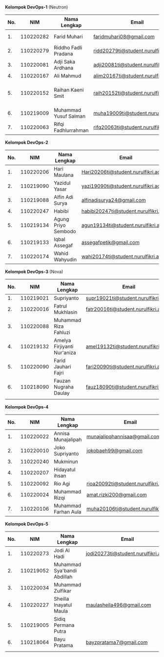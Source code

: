 **Kelompok DevOps-1** (Neutron)

| **No.** | **NIM**   | **Nama Lengkap**      | **Email** | **Akun Github** | **Keterangan** |
|---------|-----------|-----------------------|-----------|-----------------|----------------|
| 1.      | 110220282 | Farid Muhari          |faridmuhari08@gmail.com|FaridMuhari                 | Github (Plan)               |
| 2.      | 110220279 | Riddho Fadli Pradana  |    ridd20279ti@student.nurulfikri.ac.id      |Fadly-cloud            | Git (Build)              |
| 3.      | 110220081 | Adji Saka Ardhana     |adji20081ti@student.nurulfikri.ac.id          | adjisakaardhana                | Git (Build)               |
| 4.      | 110220167 | Ali Mahmud            |alim20167ti@student.nurulfikri.ac.id|a5hmudnf|  Jenkins (CI) |
| 5.      | 110220152 | Raihan Kaeni Smit     |raih20152ti@student.nurulfikri.ac.id           |raihan-smit20152ti                 |Ansible, Docker, Kubernetes (CD)                |
| 6.      | 110219009 | Muhammad Yusuf Salman |muha19009ti@student.nurulfikri.ac.id           |Yusmann                 |Git (CF)                |
| 7.      | 110220063 | Rifqi Fadhlurrahman   |rifq20063ti@student.nurulfikri.ac.id           |rifqifdhlr                 | ELK Stack (Monitoring)               |


**Kelompok DevOps-2**

| **No.** | **NIM**   | **Nama Lengkap**    | **Email** | **Akun Github** | **Keterangan** |
|---------|-----------|---------------------|-----------|-----------------|----------------|
| 1.      | 110220206 | Hari Maulana        |Hari20206ti@student.nurulfikri.ac.id           |Harimaulana12345                 |Office (plan)                |
| 2.      | 110219090 | Yazidul Yasar       |yazi19090ti@student.nurulfikri.ac.id           |Yazid19090ti                 |git (build)                |
| 3.      | 110219088 | Alfin Adi Surya     |alfinadisurya24@gmail.com           |alfinadisurya24                 |gitlab (ci)                |
| 4.      | 110220247 | Habibi              |habibi20247ti@student.nurulfikri.ac.id           |habibi247                 |Docker (cd)                |
| 5.      | 110219134 | Agung Priyo Sembodo |agun19134ti@student.nurulfikri.ac.id           |priyo00                 |Jira (Operate)                |
| 6.      | 110219133 | Iqbal Assegaf       |assegafpetik@gmail.com           |     assegaf07            | Trello               |
| 7.      | 110220174 | Wahid Wahyudin      |wahi20174ti@student.nurulfikri.ac.id           |wahidw                 |                |


**Kelompok DevOps-3** (Nova)

| **No.** | **NIM**   | **Nama Lengkap**            | **Email** | **Akun Github** | **Keterangan** |
|---------|-----------|-----------------------------|-----------|-----------------|----------------|
| 1.      | 110219021 | Supriyanto                  | supr19021ti@student.nurulfikri.ac.id          |supriyanto2020                 |       Plan   (Gdocs)      |
| 2.      | 110220016 | Fatrul Mukhlasin            | fatr20016ti@student.nurulfikri.ac.id          | fatrulmukhlasin                |      Build (github         |
| 3.      | 110220088 | Muhammad Riza Fahluzi       |           | mriza14                |                |
| 4.      | 110219132 | Amelya Firjiyanti Nur'aniza | amel19132ti@student.nurulfikri.ac.id          | AmelyaFN                |          CD   (Docker ansible)  |
| 5.      | 110220090 | Farid Jauhari Fajri         | fari20090ti@student.nurulfikri.ac.id| FaridJF|            operate   (Zabbix) |
| 6.      | 110218090 | Fauzan Nugraha Daulay       |fauz18090ti@student.nurulfikri.ac.id|owzan29|          CF   (Zendesk,browserstrack   |
|         |           |                             |           |                 |                |

**Kelompok DevOps-4**

| **No.** | **NIM**   | **Nama Lengkap**     | **Email** | **Akun Github** | **Keterangan** |
|---------|-----------|----------------------|-----------|-----------------|----------------|
| 1.      | 110220022 | Annisa Munajalipah   |  munajalipqhannisaa@gmail.com       |   annisa32              |                |
| 2.      | 110220010 | Joko Supriyanto      | jokobaeh99@gmail.com          |jokosupriyanto22                 |                |
| 3.      | 110220240 | Mukminun             |           |                 |                |
| 4.      | 110220207 | Hidayatul ihsan      |           |                 |                |
| 5.      | 110220092 | Rio Agi              | rioa20092ti@student.nurulfikri.ac.id|        Rioagi18         |                |
| 6.      | 110220024 | Muhammad Rizqi       | amat.rizki200@gmail.com          | rizqi007                |                |
| 7.      | 110220106 | Muhammad Farhan Aula | muha20106ti@student.nurulfikri.ac.id          |  FarhanAula               |                |

**Kelompok DevOps-5**

| **No.** | **NIM**   | **Nama Lengkap**            | **Email** | **Akun Github** | **Keterangan** |
|---------|-----------|-----------------------------|-----------|-----------------|----------------|
| 1.      | 110220273 | Jodi Al Hadi                |jodi20273ti@student.nurulfikri.ac.id           |jodi2708                 |                |
| 2.      | 110219052 | Muhammad Sya'bandi Abdillah |           |                 |                |
| 3.      | 110220034 | Muhammad Zulfikar           |           |                 |                |
| 4.      | 110220227 | Sheilla Inayatul Maula      | maulasheila496@gmail.com| SheillaInyt           |            |                |
| 5.      | 110219005 | Sidiq Permana Putra         |           |                 |                |
| 6.      | 110218064 | Bayu Pratama                | bayzpratama7@gmail.com | swtlbyz |                |
|         |           |                             |           |                 |                |
